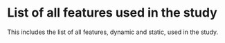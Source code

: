 # List of all features used in the study

This includes the list of all features, dynamic and static, used in the study.
